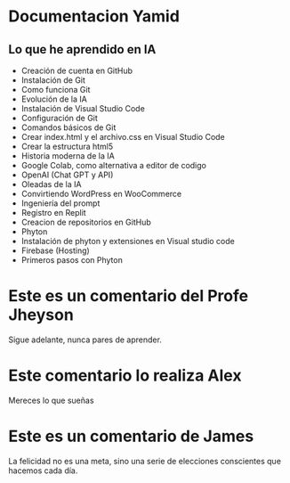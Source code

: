 # Documentacion Yamid
## Lo que he aprendido en IA

* Creación de cuenta en GitHub
* Instalación de Git
* Como funciona Git
* Evolución de la IA
* Instalación de Visual Studio Code
* Configuración de Git
* Comandos básicos de Git
* Crear index.html y el archivo.css en Visual Studio Code
* Crear la estructura html5
* Historia moderna de la IA
* Google Colab, como alternativa a editor de codigo
* OpenAI (Chat GPT y API)
* Oleadas de la IA
* Convirtiendo WordPress en WooCommerce
* Ingeniería del prompt
* Registro en Replit
* Creacion de repositorios en GitHub
* Phyton
* Instalación de phyton y extensiones en Visual studio code
* Firebase (Hosting)
* Primeros pasos con Phyton

# Este es un comentario del Profe Jheyson

Sigue adelante, nunca pares de aprender.

# Este comentario lo realiza Alex

Mereces lo que sueñas

# Este es un comentario de James

La felicidad no es una meta, sino una serie de elecciones conscientes que hacemos cada día.

